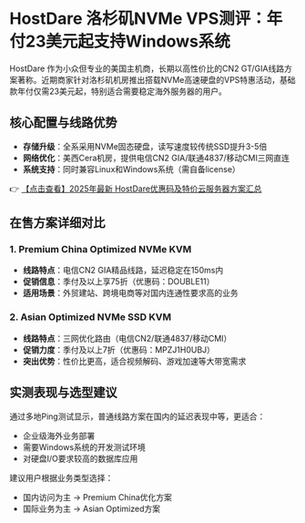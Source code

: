 # HostDare 洛杉矶NVMe VPS测评：年付23美元起支持Windows系统

HostDare 作为小众但专业的美国主机商，长期以高性价比的CN2 GT/GIA线路方案著称。近期商家针对洛杉矶机房推出搭载NVMe高速硬盘的VPS特惠活动，基础款年付仅需23美元起，特别适合需要稳定海外服务器的用户。

## 核心配置与线路优势

- **存储升级**：全系采用NVMe固态硬盘，读写速度较传统SSD提升3-5倍
- **网络优化**：美西Cera机房，提供电信CN2 GIA/联通4837/移动CMI三网直连
- **系统支持**：同时兼容Linux和Windows系统（需自备license）

👉 [【点击查看】2025年最新 HostDare优惠码及特价云服务器方案汇总](https://bit.ly/hostdare)

## 在售方案详细对比

### 1. Premium China Optimized NVMe KVM
- **线路特点**：电信CN2 GIA精品线路，延迟稳定在150ms内
- **促销信息**：季付及以上享75折（优惠码：DOUBLE11）
- **适用场景**：外贸建站、跨境电商等对国内连通性要求高的业务

### 2. Asian Optimized NVMe SSD KVM
- **线路特点**：三网优化路由（电信CN2/联通4837/移动CMI）
- **促销力度**：季付及以上7折（优惠码：MPZJ1H0UBJ）
- **突出优势**：性价比更高，适合视频解码、游戏加速等大带宽需求

## 实测表现与选型建议
通过多地Ping测试显示，普通线路方案在国内的延迟表现中等，更适合：
- 企业级海外业务部署
- 需要Windows系统的开发测试环境
- 对硬盘I/O要求较高的数据库应用

建议用户根据业务类型选择：
- 国内访问为主 → Premium China优化方案
- 国际业务为主 → Asian Optimized方案
